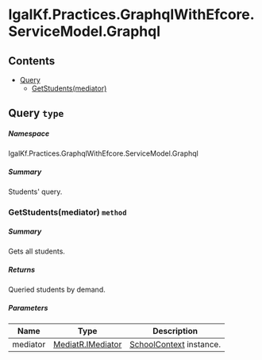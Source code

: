 <a name='assembly'></a>
# IgalKf.Practices.GraphqlWithEfcore.ServiceModel.Graphql

## Contents

- [Query](#T-IgalKf-Practices-GraphqlWithEfcore-ServiceModel-Graphql-Query 'IgalKf.Practices.GraphqlWithEfcore.ServiceModel.Graphql.Query')
  - [GetStudents(mediator)](#M-IgalKf-Practices-GraphqlWithEfcore-ServiceModel-Graphql-Query-GetStudents-MediatR-IMediator- 'IgalKf.Practices.GraphqlWithEfcore.ServiceModel.Graphql.Query.GetStudents(MediatR.IMediator)')

<a name='T-IgalKf-Practices-GraphqlWithEfcore-ServiceModel-Graphql-Query'></a>
## Query `type`

##### Namespace

IgalKf.Practices.GraphqlWithEfcore.ServiceModel.Graphql

##### Summary

Students' query.

<a name='M-IgalKf-Practices-GraphqlWithEfcore-ServiceModel-Graphql-Query-GetStudents-MediatR-IMediator-'></a>
### GetStudents(mediator) `method`

##### Summary

Gets all students.

##### Returns

Queried students by demand.

##### Parameters

| Name | Type | Description |
| ---- | ---- | ----------- |
| mediator | [MediatR.IMediator](#T-MediatR-IMediator 'MediatR.IMediator') | [SchoolContext](#T-Igalkf-Practices-GraphqlWithEfcore-PersistenceModel-EntityFramework-SchoolContext 'Igalkf.Practices.GraphqlWithEfcore.PersistenceModel.EntityFramework.SchoolContext') instance. |
